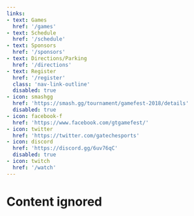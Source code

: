 ```yaml
---
links:
- text: Games
  href: '/games'
- text: Schedule
  href: '/schedule'
- text: Sponsors
  href: '/sponsors'
- text: Directions/Parking
  href: '/directions'
- text: Register
  href: '/register'
  class: 'nav-link-outline'
  disabled: true
- icon: smashgg
  href: 'https://smash.gg/tournament/gamefest-2018/details'
  disabled: true
- icon: facebook-f
  href: 'https://www.facebook.com/gtgamefest/'
- icon: twitter
  href: 'https://twitter.com/gatechesports'
- icon: discord
  href: 'https://discord.gg/6uv76qC'
  disabled: true
- icon: twitch
  href: '/watch'
---
```


# Content ignored
